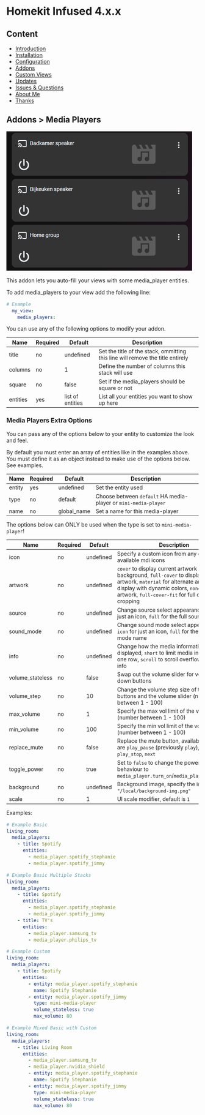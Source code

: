 # Homekit Infused 4.x.x

## Content
- [Introduction](../index.md)
- [Installation](../installation.md)
- [Configuration](../configuration.md)
- [Addons](../addons.md)
- [Custom Views](../custom_views.md)
- [Updates](../updates.md)
- [Issues & Questions](../issues.md)
- [About Me](../about.md)
- [Thanks](../thanks.md)

## Addons > Media Players

![Homekit Infused](../images/auto-fill-media-players-card.png)

This addon lets you auto-fill your views with some media_player entities.

To add media_players to your view add the following line:

```yaml
# Example
  my_view:
    media_players:
```

You can use any of the following options to modify your addon.

| Name | Required | Default | Description |
|----------------------------------|-------------|----------------------|-----------------------------------------------------------------------------------------------------------------------------------------------------------------------------------|
| title | no | undefined | Set the title of the stack, ommitting this line will remove the title entirely |
| columns | no | 1 | Define the number of columns this stack will use |
| square | no | false | Set if the media_players should be square or not |
| entities | yes | list of entities | List all your entities you want to show up here |

### Media Players Extra Options
You can pass any of the options below to your entity to customize the look and feel.

By default you must enter an array of entities like in the examples above. You must define it as an object instead to make use of the options below. See examples.

| Name | Required | Default | Description |
|----------------------------------|-------------|----------------------|-----------------------------------------------------------------------------------------------------------------------------------------------------------------------------------|
| entity | yes | undefined | Set the entity used |
| type | no | default | Choose between `default` HA media-player or `mini-media-player` |
| name | no | global_name | Set a name for this media-player |

The options below can ONLY be used when the type is set to `mini-media-player`!

| Name | Required | Default | Description |
|----------------------------------|-------------|----------------------|-----------------------------------------------------------------------------------------------------------------------------------------------------------------------------------|
| icon | no | undefined | Specify a custom icon from any of the available mdi icons |
| artwork | no | undefined | `cover` to display current artwork in the card background, `full-cover` to display full artwork, `material` for alternate artwork display with dynamic colors, `none` to hide artwork, `full-cover-fit` for full cover without cropping |
| source | no | undefined | Change source select appearance, `icon` for just an icon, `full` for the full source name |
| sound_mode | no | undefined | Change sound mode select appearance, `icon` for just an icon, `full` for the full sound mode name |
| info | no | undefined | Change how the media information is displayed, `short` to limit media information to one row, `scroll` to scroll overflowing media info |
| volume_stateless | no | false | Swap out the volume slider for volume up & down buttons |
| volume_step | no | 10 | Change the volume step size of the volume buttons and the volume slider (number between 1 - 100) |
| max_volume | no | 1 | Specify the max vol limit of the volume slider (number between 1 - 100) |
| min_volume | no | 100 | Specify the min vol limit of the volume slider (number between 1 - 100) |
| replace_mute | no | false | Replace the mute button, available options are `play_pause` (previously `play`), `stop`, `play_stop`, `next` |
| toggle_power | no | true | Set to `false` to change the power button behaviour to `media_player.turn_on`/`media_player.turn_off` |
| background | no | undefined | Background image, specify the image url e.g. `"/local/background-img.png"` |
| scale | no | 1 | UI scale modifier, default is `1` |

Examples:

```yaml
# Example Basic
living_room:
  media_players:
    - title: Spotify
      entities:
        - media_player.spotify_stephanie
        - media_player.spotify_jimmy
```
```yaml
# Example Basic Multiple Stacks
living_room:
  media_players:
    - title: Spotify
      entities:
        - media_player.spotify_stephanie
        - media_player.spotify_jimmy
    - title: TV's
      entities:
        - media_player.samsung_tv
        - media_player.philips_tv
```
```yaml
# Example Custom
living_room:
  media_players:
    - title: Spotify
      entities:
        - entity: media_player.spotify_stephanie
          name: Spotify Stephanie
        - entity: media_player.spotify_jimmy
          type: mini-media-player
          volume_stateless: true
          max_volume: 80
```
```yaml
# Example Mixed Basic with Custom
living_room:
  media_players:
    - title: Living Room
      entities:
        - media_player.samsung_tv
        - media_player.nvidia_shield
        - entity: media_player.spotify_stephanie
          name: Spotify Stephanie
        - entity: media_player.spotify_jimmy
          type: mini-media-player
          volume_stateless: true
          max_volume: 80
```
